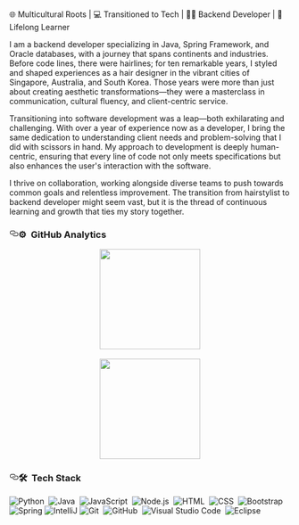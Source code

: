 

🌐 Multicultural Roots | 💻 Transitioned to Tech | 🧑‍💻 Backend Developer | 🌟 Lifelong Learner

I am a backend developer specializing in Java, Spring Framework, and Oracle databases, with a journey that spans continents and industries. Before code lines, there were hairlines; for ten remarkable years, I styled and shaped experiences as a hair designer in the vibrant cities of Singapore, Australia, and South Korea. Those years were more than just about creating aesthetic transformations—they were a masterclass in communication, cultural fluency, and client-centric service.

Transitioning into software development was a leap—both exhilarating and challenging. With over a year of experience now as a developer, I bring the same dedication to understanding client needs and problem-solving that I did with scissors in hand. My approach to development is deeply human-centric, ensuring that every line of code not only meets specifications but also enhances the user's interaction with the software.

I thrive on collaboration, working alongside diverse teams to push towards common goals and relentless improvement. The transition from hairstylist to backend developer might seem vast, but it is the thread of continuous learning and growth that ties my story together.


<h3 id="️--github-analytics" style="position:relative;"><a href="#%EF%B8%8F--github-analytics" aria-label="️  github analytics permalink" class="anchor before"><svg aria-hidden="true" focusable="false" height="16" version="1.1" viewBox="0 0 16 16" width="16"><path fill-rule="evenodd" d="M4 9h1v1H4c-1.5 0-3-1.69-3-3.5S2.55 3 4 3h4c1.45 0 3 1.69 3 3.5 0 1.41-.91 2.72-2 3.25V8.59c.58-.45 1-1.27 1-2.09C10 5.22 8.98 4 8 4H4c-.98 0-2 1.22-2 2.5S3 9 4 9zm9-3h-1v1h1c1 0 2 1.22 2 2.5S13.98 12 13 12H9c-.98 0-2-1.22-2-2.5 0-.83.42-1.64 1-2.09V6.25c-1.09.53-2 1.84-2 3.25C6 11.31 7.55 13 9 13h4c1.45 0 3-1.69 3-3.5S14.5 6 13 6z"></path></svg></a>⚙️ &nbsp;GitHub Analytics</h3>
<p align="center">
<a href="https://github.com/solnamgung">
  <img height="180em" src="https://github-readme-stats-eight-theta.vercel.app/api?username=solnamgung&amp;show_icons=true&amp;theme=vue-dark&amp;include_all_commits=true&amp;count_private=true"><br><br>
  <img height="180em" src="https://github-readme-stats-eight-theta.vercel.app/api/top-langs/?username=solnamgung&amp;layout=compact&amp;exclude_lang=java+r&amp;theme=vue-dark">
</a>
</p>


<h3 id="--tech-stack" style="position:relative;"><a href="#--tech-stack" aria-label="  tech stack permalink" class="anchor before"><svg aria-hidden="true" focusable="false" height="16" version="1.1" viewBox="0 0 16 16" width="16"><path fill-rule="evenodd" d="M4 9h1v1H4c-1.5 0-3-1.69-3-3.5S2.55 3 4 3h4c1.45 0 3 1.69 3 3.5 0 1.41-.91 2.72-2 3.25V8.59c.58-.45 1-1.27 1-2.09C10 5.22 8.98 4 8 4H4c-.98 0-2 1.22-2 2.5S3 9 4 9zm9-3h-1v1h1c1 0 2 1.22 2 2.5S13.98 12 13 12H9c-.98 0-2-1.22-2-2.5 0-.83.42-1.64 1-2.09V6.25c-1.09.53-2 1.84-2 3.25C6 11.31 7.55 13 9 13h4c1.45 0 3-1.69 3-3.5S14.5 6 13 6z"></path></svg></a>🛠 &nbsp;Tech Stack</h3>
  
<p><img src="https://img.shields.io/badge/-Python-333333?style=flat&amp;logo=python" alt="Python">&nbsp;
<img src="https://img.shields.io/badge/-Java-333333?style=flat&amp;logo=Java&amp;logoColor=FFA518" alt="Java">&nbsp;
<img src="https://img.shields.io/badge/-JavaScript-333333?style=flat&amp;logo=javascript" alt="JavaScript">&nbsp;
<img src="https://img.shields.io/badge/-Node.js-333333?style=flat&amp;logo=node.js" alt="Node.js">&nbsp;
<img src="https://img.shields.io/badge/-HTML-333333?style=flat&amp;logo=HTML5" alt="HTML">&nbsp;
<img src="https://img.shields.io/badge/-CSS-333333?style=flat&amp;logo=CSS3&amp;logoColor=1572B6" alt="CSS">&nbsp;
<img src="https://img.shields.io/badge/-Bootstrap-333333?style=flat&amp;logo=bootstrap&amp;logoColor=563D7C" alt="Bootstrap"><br>
<img src="https://img.shields.io/badge/-Spring-333333?style=flat&amp;logo=Spring-ide&amp;logoColor=2C2255" alt="Spring">
<img src="https://img.shields.io/badge/-IntelliJ-333333?style=flat&amp;logo=IntelliJ-ide&amp;logoColor=2C2255" alt="IntelliJ">
<img src="https://img.shields.io/badge/-Git-333333?style=flat&amp;logo=git" alt="Git">&nbsp;
<img src="https://img.shields.io/badge/-GitHub-333333?style=flat&amp;logo=github" alt="GitHub">&nbsp;
<img src="https://img.shields.io/badge/-Visual%20Studio%20Code-333333?style=flat&amp;logo=visual-studio-code&amp;logoColor=007ACC" alt="Visual Studio Code">&nbsp;
<img src="https://img.shields.io/badge/-Eclipse-333333?style=flat&amp;logo=eclipse-ide&amp;logoColor=2C2255" alt="Eclipse"><br>
  
